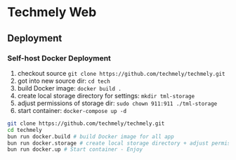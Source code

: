 # Techmely Web


## Deployment

### Self-host Docker Deployment

1. checkout source ```git clone https://github.com/techmely/techmely.git```
1. got into new source dir: ```cd tech```
1. build Docker image: ```docker build .```
1. create local storage directory for settings: ```mkdir tml-storage```
1. adjust permissions of storage dir: ```sudo chown 911:911 ./tml-storage```
1. start container: ```docker-compose up -d```


```sh
git clone https://github.com/techmely/techmely.git
cd techmely
bun run docker.build # build Docker image for all app
bun run docker.storage # create local storage directory + adjust permissions of storage dir
bun run docker.up # Start container - Enjoy
```